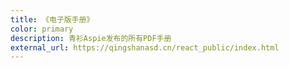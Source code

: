 ```yaml
---
title: 《电子版手册》
color: primary
description: 青衫Aspie发布的所有PDF手册
external_url: https://qingshanasd.cn/react_public/index.html
---
```

